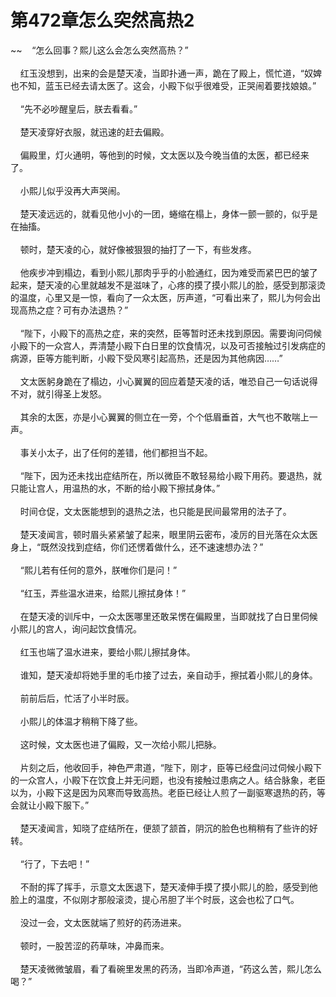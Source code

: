 # 第472章怎么突然高热2
~~&nbsp;&nbsp;&nbsp;&nbsp;“怎么回事？熙儿这么会怎么突然高热？”<br><br>&nbsp;&nbsp;&nbsp;&nbsp;红玉没想到，出来的会是楚天凌，当即扑通一声，跪在了殿上，慌忙道，“奴婢也不知，蓝玉已经去请太医了。这会，小殿下似乎很难受，正哭闹着要找娘娘。”<br><br>&nbsp;&nbsp;&nbsp;&nbsp;“先不必吵醒皇后，朕去看看。”<br><br>&nbsp;&nbsp;&nbsp;&nbsp;楚天凌穿好衣服，就迅速的赶去偏殿。<br><br>&nbsp;&nbsp;&nbsp;&nbsp;偏殿里，灯火通明，等他到的时候，文太医以及今晚当值的太医，都已经来了。<br><br>&nbsp;&nbsp;&nbsp;&nbsp;小熙儿似乎没再大声哭闹。<br><br>&nbsp;&nbsp;&nbsp;&nbsp;楚天凌远远的，就看见他小小的一团，蜷缩在榻上，身体一颤一颤的，似乎是在抽搐。<br><br>&nbsp;&nbsp;&nbsp;&nbsp;顿时，楚天凌的心，就好像被狠狠的抽打了一下，有些发疼。<br><br>&nbsp;&nbsp;&nbsp;&nbsp;他疾步冲到榻边，看到小熙儿那肉乎乎的小脸通红，因为难受而紧巴巴的皱了起来，楚天凌的心里就越发不是滋味了，心疼的摸了摸小熙儿的脸，感受到那滚烫的温度，心里又是一惊，看向了一众太医，厉声道，“可看出来了，熙儿为何会出现高热之症？可有办法退热？”<br><br>&nbsp;&nbsp;&nbsp;&nbsp;“陛下，小殿下的高热之症，来的突然，臣等暂时还未找到原因。需要询问伺候小殿下的一众宫人，弄清楚小殿下白日里的饮食情况，以及可否接触过引发病症的病源，臣等方能判断，小殿下受风寒引起高热，还是因为其他病因……”<br><br>&nbsp;&nbsp;&nbsp;&nbsp;文太医躬身跪在了榻边，小心翼翼的回应着楚天凌的话，唯恐自己一句话说得不对，就引得圣上发怒。<br><br>&nbsp;&nbsp;&nbsp;&nbsp;其余的太医，亦是小心翼翼的侧立在一旁，个个低眉垂首，大气也不敢喘上一声。<br><br>&nbsp;&nbsp;&nbsp;&nbsp;事关小太子，出了任何的差错，他们都担当不起。<br><br>&nbsp;&nbsp;&nbsp;&nbsp;“陛下，因为还未找出症结所在，所以微臣不敢轻易给小殿下用药。要退热，就只能让宫人，用温热的水，不断的给小殿下擦拭身体。”<br><br>&nbsp;&nbsp;&nbsp;&nbsp;时间仓促，文太医能想到的退热之法，也只能是民间最常用的法子了。<br><br>&nbsp;&nbsp;&nbsp;&nbsp;楚天凌闻言，顿时眉头紧紧皱了起来，眼里阴云密布，凌厉的目光落在众太医身上，“既然没找到症结，你们还愣着做什么，还不速速想办法？”<br><br>&nbsp;&nbsp;&nbsp;&nbsp;“熙儿若有任何的意外，朕唯你们是问！”<br><br>&nbsp;&nbsp;&nbsp;&nbsp;“红玉，弄些温水进来，给熙儿擦拭身体！”<br><br>&nbsp;&nbsp;&nbsp;&nbsp;在楚天凌的训斥中，一众太医哪里还敢呆愣在偏殿里，当即就找了白日里伺候小熙儿的宫人，询问起饮食情况。<br><br>&nbsp;&nbsp;&nbsp;&nbsp;红玉也端了温水进来，要给小熙儿擦拭身体。<br><br>&nbsp;&nbsp;&nbsp;&nbsp;谁知，楚天凌却将她手里的毛巾接了过去，亲自动手，擦拭着小熙儿的身体。<br><br>&nbsp;&nbsp;&nbsp;&nbsp;前前后后，忙活了小半时辰。<br><br>&nbsp;&nbsp;&nbsp;&nbsp;小熙儿的体温才稍稍下降了些。<br><br>&nbsp;&nbsp;&nbsp;&nbsp;这时候，文太医也进了偏殿，又一次给小熙儿把脉。<br><br>&nbsp;&nbsp;&nbsp;&nbsp;片刻之后，他收回手，神色严肃道，“陛下，刚才，臣等已经盘问过伺候小殿下的一众宫人，小殿下在饮食上并无问题，也没有接触过患病之人。结合脉象，老臣以为，小殿下这是因为风寒而导致高热。老臣已经让人煎了一副驱寒退热的药，等会就让小殿下服下。”<br><br>&nbsp;&nbsp;&nbsp;&nbsp;楚天凌闻言，知晓了症结所在，便颔了颔首，阴沉的脸色也稍稍有了些许的好转。<br><br>&nbsp;&nbsp;&nbsp;&nbsp;“行了，下去吧！”<br><br>&nbsp;&nbsp;&nbsp;&nbsp;不耐的挥了挥手，示意文太医退下，楚天凌伸手摸了摸小熙儿的脸，感受到他脸上的温度，不似刚才那般滚烫，提心吊胆了半个时辰，这会也松了口气。<br><br>&nbsp;&nbsp;&nbsp;&nbsp;没过一会，文太医就端了煎好的药汤进来。<br><br>&nbsp;&nbsp;&nbsp;&nbsp;顿时，一股苦涩的药草味，冲鼻而来。<br><br>&nbsp;&nbsp;&nbsp;&nbsp;楚天凌微微皱眉，看了看碗里发黑的药汤，当即冷声道，“药这么苦，熙儿怎么喝？”<br><br>
                    

<script>_fwqdsqadxfw()</script>
<div><script>_dfwf1dw();</script></div>
<div><script>_dfwf1agdw();</script></div>
                